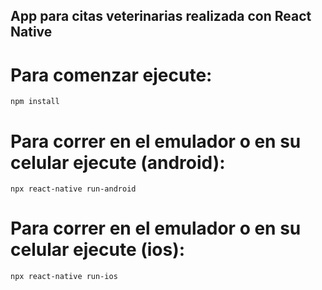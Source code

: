 ## App para citas veterinarias realizada con React Native

# Para comenzar ejecute:
`npm install`

# Para correr en el emulador o en su celular ejecute (android):
`npx react-native run-android`

# Para correr en el emulador o en su celular ejecute (ios):
`npx react-native run-ios`